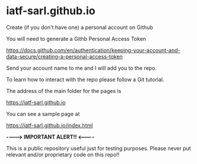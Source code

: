 # iatf-sarl.github.io

Create (if you don't have one) a personal account on Github

You will need to generate a Githb Personal Access Token

https://docs.github.com/en/authentication/keeping-your-account-and-data-secure/creating-a-personal-access-token

Send your account name to me and I will add you to the repo.

To learn how to interact with the repo please follow a Git tutorial.

The address of the main folder for the pages is

https://iatf-sarl.github.io

You can see a sample page at

https://iatf-sarl.github.io/index.html

**----> IMPORTANT ALERT!! <----**

This is a public repository useful just for testing purposes. Please never put relevant and/or proprietary code on this repo!!
